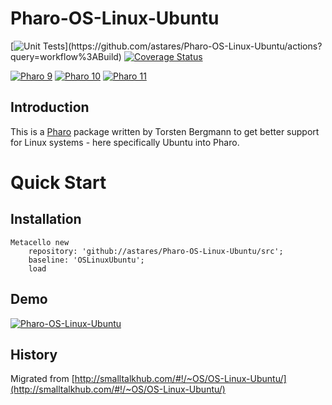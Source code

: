 # Pharo-OS-Linux-Ubuntu

[![Unit Tests]([https://github.com/astares/Pharo-OS-Linux-Ubuntu/actions/workflows/build.yml/badge.svg?branch=master]([[https://github.com/astares/Pharo-OS-Linux-Ubuntu/actions/workflows/build.yml/badge.svg?branch=master](https://github.com/astares/Pharo-OS-Linux-Ubuntu/actions/workflows/build.yml/badge.svg?branch=master)]([https://github.com/astares/Pharo-OS-Linux-Ubuntu/actions/workflows/build.yml/badge.svg?branch=master](https://github.com/astares/Pharo-OS-Linux-Ubuntu/actions/workflows/build.yml/badge.svg?branch=master))))](https://github.com/astares/Pharo-OS-Linux-Ubuntu/actions?query=workflow%3ABuild)
[![Coverage Status](https://codecov.io/github/astares/Pharo-OS-Linux-Ubuntu/coverage.svg?branch=master)](https://codecov.io/gh/astares/Pharo-OS-Linux-Ubuntu/branch/master)

[![Pharo 9](https://img.shields.io/badge/Pharo-9.0-%23aac9ff.svg)](https://pharo.org/download)
[![Pharo 10](https://img.shields.io/badge/Pharo-10-%23aac9ff.svg)](https://pharo.org/download)
[![Pharo 11](https://img.shields.io/badge/Pharo-11-%23aac9ff.svg)](https://pharo.org/download)

## Introduction
This is a [Pharo](https://www.pharo.org) package written by Torsten Bergmann to get better support for Linux systems - here specifically Ubuntu into Pharo.

# Quick Start
## Installation

```Smalltalk
Metacello new 
	repository: 'github://astares/Pharo-OS-Linux-Ubuntu/src';
	baseline: 'OSLinuxUbuntu';
	load
```

## Demo
[![Pharo-OS-Linux-Ubuntu](https://img.youtube.com/vi/1X42GFbW4hg/0.jpg)](https://www.youtube.com/watch?v=1X42GFbW4hg)

## History

Migrated from [http://smalltalkhub.com/#!/~OS/OS-Linux-Ubuntu/](http://smalltalkhub.com/#!/~OS/OS-Linux-Ubuntu/)
